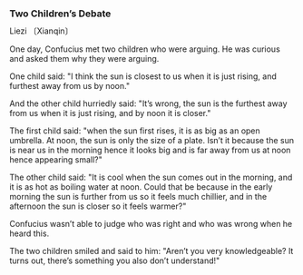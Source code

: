 <h3 style="margin-bottom:10px"> Two Children’s Debate </h3>
Liezi 〔Xianqin〕

One day, Confucius met two children who were arguing. He was curious and asked them why they were arguing.

One child said: "I think the sun is closest to us when it is just rising, and furthest away from us by noon."

And the other child hurriedly said: "It’s wrong, the sun is the furthest away from us when it is just rising, and by noon it is closer."

The first child said: "when the sun first rises, it is as big as an open umbrella. At noon, the sun is only the size of a plate. Isn’t it because the sun is near us in the morning hence it looks big and is far away from us at noon hence appearing small?"

The other child said: "It is cool when the sun comes out in the morning, and it is as hot as boiling water at noon. Could that be because in the early morning the sun is further from us so it feels much chillier, and in the afternoon the sun is closer so it feels warmer?"

Confucius wasn’t able to judge who was right and who was wrong when he heard this.

The two children smiled and said to him: "Aren’t you very knowledgeable? It turns out, there’s something you also don’t understand!"
